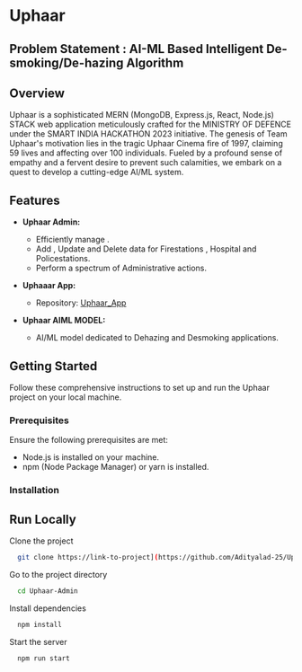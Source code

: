 # Uphaar

## Problem Statement : AI-ML Based Intelligent De-smoking/De-hazing Algorithm

## Overview

Uphaar is a sophisticated MERN (MongoDB, Express.js, React, Node.js) STACK web application meticulously crafted for the MINISTRY OF DEFENCE under the SMART INDIA HACKATHON 2023 initiative. The genesis of Team Uphaar's motivation lies in the tragic Uphaar Cinema fire of 1997, claiming 59 lives and affecting over 100 individuals. Fueled by a profound sense of empathy and a fervent desire to prevent such calamities, we embark on a quest to develop a cutting-edge AI/ML system.

## Features

- **Uphaar Admin:**
  - Efficiently manage .
  - Add , Update and Delete data for Firestations , Hospital and Policestations.
  - Perform a spectrum of Administrative actions.

- **Uphaaar App:** 
  - Repository: [Uphaar_App](https://github.com/tarunnnrathoddd/Uphaar_App)

- **Uphaar AIML MODEL:**
  - AI/ML model dedicated to Dehazing and Desmoking applications.

## Getting Started

Follow these comprehensive instructions to set up and run the Uphaar project on your local machine.

### Prerequisites

Ensure the following prerequisites are met:

- Node.js is installed on your machine.
- npm (Node Package Manager) or yarn is installed.

 
### Installation


## Run Locally

Clone the project

```bash
  git clone https://link-to-project](https://github.com/Adityalad-25/Uphaar-Admin.git
```

Go to the project directory

```bash
  cd Uphaar-Admin
```

Install dependencies

```bash
  npm install
```

Start the server

```bash
  npm run start
```


